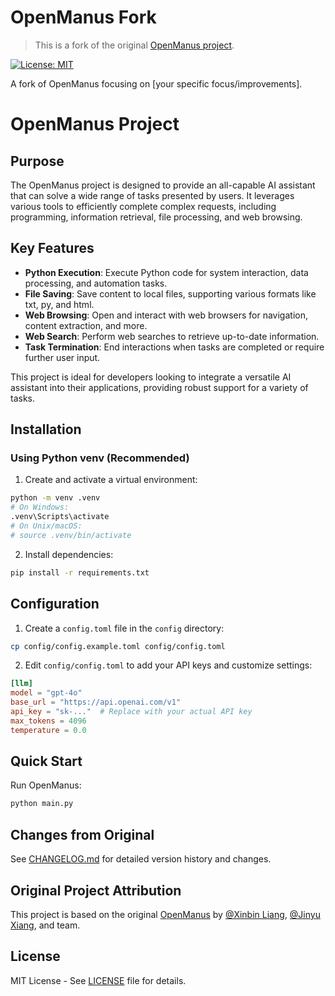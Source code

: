 # OpenManus Fork

> This is a fork of the original [OpenManus project](https://github.com/mannaandpoem/OpenManus).

[![License: MIT](https://img.shields.io/badge/License-MIT-yellow.svg)](https://opensource.org/licenses/MIT)

A fork of OpenManus focusing on [your specific focus/improvements].

# OpenManus Project

## Purpose
The OpenManus project is designed to provide an all-capable AI assistant that can solve a wide range of tasks presented by users. It leverages various tools to efficiently complete complex requests, including programming, information retrieval, file processing, and web browsing.

## Key Features
- **Python Execution**: Execute Python code for system interaction, data processing, and automation tasks.
- **File Saving**: Save content to local files, supporting various formats like txt, py, and html.
- **Web Browsing**: Open and interact with web browsers for navigation, content extraction, and more.
- **Web Search**: Perform web searches to retrieve up-to-date information.
- **Task Termination**: End interactions when tasks are completed or require further user input.

This project is ideal for developers looking to integrate a versatile AI assistant into their applications, providing robust support for a variety of tasks.

## Installation

### Using Python venv (Recommended)

1. Create and activate a virtual environment:

```bash
python -m venv .venv
# On Windows:
.venv\Scripts\activate
# On Unix/macOS:
# source .venv/bin/activate
```

2. Install dependencies:

```bash
pip install -r requirements.txt
```

## Configuration

1. Create a `config.toml` file in the `config` directory:

```bash
cp config/config.example.toml config/config.toml
```

2. Edit `config/config.toml` to add your API keys and customize settings:

```toml
[llm]
model = "gpt-4o"
base_url = "https://api.openai.com/v1"
api_key = "sk-..."  # Replace with your actual API key
max_tokens = 4096
temperature = 0.0
```

## Quick Start

Run OpenManus:

```bash
python main.py
```

## Changes from Original

See [CHANGELOG.md](CHANGELOG.md) for detailed version history and changes.

## Original Project Attribution

This project is based on the original [OpenManus](https://github.com/mannaandpoem/OpenManus) by [@Xinbin Liang](https://github.com/mannaandpoem), [@Jinyu Xiang](https://github.com/XiangJinyu), and team.

## License

MIT License - See [LICENSE](LICENSE) file for details.
